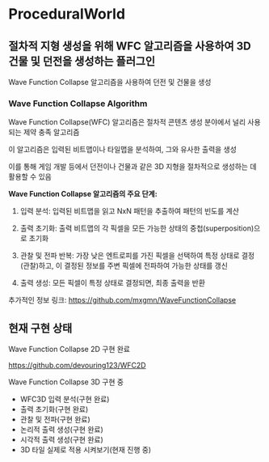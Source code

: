# ProceduralWorld
## 절차적 지형 생성을 위해 WFC 알고리즘을 사용하여 3D 건물 및 던전을 생성하는 플러그인

Wave Function Collapse 알고리즘을 사용하여 던전 및 건물을 생성

### Wave Function Collapse Algorithm

​Wave Function Collapse(WFC) 알고리즘은 절차적 콘텐츠 생성 분야에서 널리 사용되는 제약 충족 알고리즘

이 알고리즘은 입력된 비트맵이나 타일맵을 분석하여, 그와 유사한 출력을 생성

이를 통해 게임 개발 등에서 던전이나 건물과 같은 3D 지형을 절차적으로 생성하는 데 활용할 수 있음

**Wave Function Collapse 알고리즘의 주요 단계:**

1. 입력 분석: 입력된 비트맵을 읽고 NxN 패턴을 추출하여 패턴의 빈도를 계산

2. 출력 초기화: 출력 비트맵의 각 픽셀을 모든 가능한 상태의 중첩(superposition)으로 초기화

3. 관찰 및 전파 반복: 가장 낮은 엔트로피를 가진 픽셀을 선택하여 특정 상태로 결정(관찰)하고, 이 결정된 정보를 주변 픽셀에 전파하여 가능한 상태를 갱신

4. 출력 생성: 모든 픽셀이 특정 상태로 결정되면, 최종 출력을 반환

추가적인 정보 링크: https://github.com/mxgmn/WaveFunctionCollapse

## 현재 구현 상태

Wave Function Collapse 2D 구현 완료

https://github.com/devouring123/WFC2D

Wave Function Collapse 3D 구현 중
- WFC3D 입력 분석(구현 완료)
- 출력 초기화(구현 완료)
- 관찰 및 전파(구현 완료)
- 논리적 출력 생성(구현 완료)
- 시각적 출력 생성(구현 완료)
- 3D 타일 실제로 적용 시켜보기(현재 진행 중)
